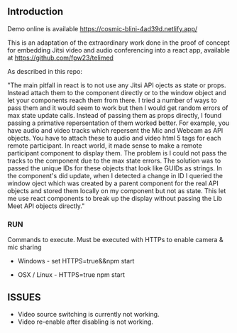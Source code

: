 ## Introduction

Demo online is available
https://cosmic-blini-4ad39d.netlify.app/

This is an adaptation of the extraordinary work done in the proof of concept for embedding Jitsi video and audio conferencing into a react app, available at https://github.com/fpw23/telimed

As described in this repo:

"The main pitfall in react is to not use any Jitsi API ojects as state or props. Instead attach them to the component directly or to the window object and let your components reach them from there. I tried a number of ways to pass them and it would seem to work but then I would get random errors of max state update calls. Instead of passing them as props directly, I found passing a primative repersentation of them worked better. For example, you have audio and video tracks which repersent the Mic and Webcam as API objects. You have to attach these to audio and video html 5 tags for each remote participant. In react world, it made sense to make a remote participant component to display them. The problem is I could not pass the tracks to the component due to the max state errors. The solution was to passed the unique IDs for these objects that look like GUIDs as strings. In the component's did update, when I detected a change in ID I queried the window oject which was created by a parent component for the real API objects and stored them locally on my component but not as state. This let me use react components to break up the display without passing the Lib Meet API objects directly."

### RUN

Commands to execute. Must be executed with HTTPs to enable camera & mic sharing
 
* Windows - set HTTPS=true&&npm start

* OSX / Linux - HTTPS=true npm start

## ISSUES

* Video source switching is currently not working.
* Video re-enable after disabling is not working.